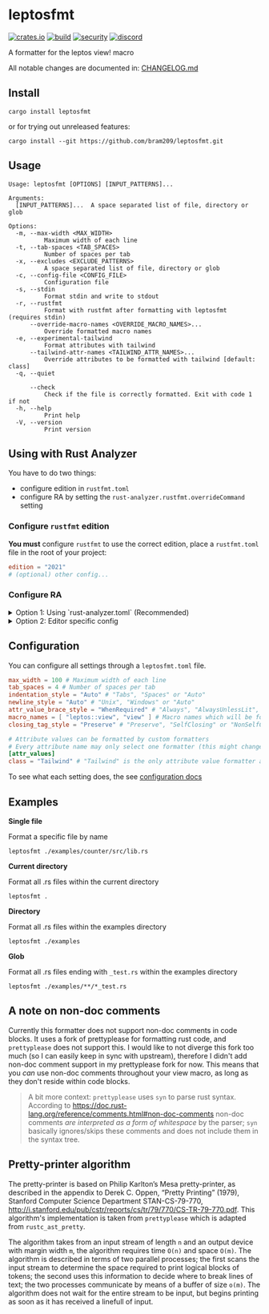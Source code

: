 # leptosfmt

[![crates.io](https://img.shields.io/crates/v/leptosfmt.svg)](https://crates.io/crates/leptosfmt)
[![build](https://img.shields.io/github/actions/workflow/status/bram209/leptosfmt/ci.yml)](https://github.com/bram209/leptosfmt/actions/workflows/ci.yml?query=branch%3Amain)
[![security](https://img.shields.io/github/actions/workflow/status/bram209/leptosfmt/security-audit.yml?label=%F0%9F%9B%A1%EF%B8%8F%20security%20audit)](https://github.com/bram209/leptosfmt/actions/workflows/security-audit.yml?query=branch%3Amain)
[![discord](https://img.shields.io/discord/1031524867910148188?color=%237289DA&label=discord%20%23leptosfmt)](https://discord.gg/YdRAhS7eQB)

A formatter for the leptos view! macro

All notable changes are documented in: [CHANGELOG.md](./CHANGELOG.md)

## Install

`cargo install leptosfmt`

or for trying out unreleased features:

`cargo install --git https://github.com/bram209/leptosfmt.git`

## Usage

```
Usage: leptosfmt [OPTIONS] [INPUT_PATTERNS]...

Arguments:
  [INPUT_PATTERNS]...  A space separated list of file, directory or glob

Options:
  -m, --max-width <MAX_WIDTH>
          Maximum width of each line
  -t, --tab-spaces <TAB_SPACES>
          Number of spaces per tab
  -x, --excludes <EXCLUDE_PATTERNS>
          A space separated list of file, directory or glob
  -c, --config-file <CONFIG_FILE>
          Configuration file
  -s, --stdin
          Format stdin and write to stdout
  -r, --rustfmt
          Format with rustfmt after formatting with leptosfmt (requires stdin)
      --override-macro-names <OVERRIDE_MACRO_NAMES>...
          Override formatted macro names
  -e, --experimental-tailwind
          Format attributes with tailwind
      --tailwind-attr-names <TAILWIND_ATTR_NAMES>...
          Override attributes to be formatted with tailwind [default: class]
  -q, --quiet

      --check
          Check if the file is correctly formatted. Exit with code 1 if not
  -h, --help
          Print help
  -V, --version
          Print version
```

## Using with Rust Analyzer

You have to do two things:
- configure edition in `rustfmt.toml`
- configure RA by setting the `rust-analyzer.rustfmt.overrideCommand` setting

### Configure `rustfmt` edition
**You must** configure `rustfmt` to use the correct edition, place a `rustfmt.toml` file in the root of your project:

```toml
edition = "2021"
# (optional) other config...
```

### Configure RA
<details>
  <summary>Option 1: Using `rust-analyzer.toml` (Recommended)</summary> <br />
  A new way to configure `rust-analyzer` to use `leptosfmt` is to use directory based `rust-analyzer` configuration.
  
  To do this, create a file named `rust-analyzer.toml` in the root of your project with the following content: 
  ```toml
  [rustfmt] 
  overrideCommand = ["leptosfmt", "--stdin", "--rustfmt"]
  # (optional) other config...
  ```
  
  This method of setting up rust-analyzer is editor agnostic to any editor that uses `rust-analyzer` for formatting rust code.
  
  > Note: This feature of `rust-analyzer` is currently unstable and no guarantees are made that this will continue to work across versions. You have to use a recent version of `rust-analyzer` ([2024-06-10](https://github.com/rust-lang/rust-analyzer/releases/tag/2024-06-10) or newer).
</details>

<details>
  <summary>Option 2: Editor specific config</summary> <br />
  
  **VSCode**:
  
  For VSCode users, I recommend to use workpsace settings (CMD + shift + p -> Open workspace settings), so that you can only configure `leptosfmt` for workspaces that are using leptos.
  
  Open your workspace settings and add the following configuration:
  ```json
  {
    "rust-analyzer.rustfmt.overrideCommand": ["leptosfmt", "--stdin", "--rustfmt"]
  }
  ```
  
  **Neovim**:
  
  For Neovim users, I recommend using [neoconf.nvim](https://github.com/folke/neoconf.nvim) for managing project-local LSP configuration, so that you can only configure `leptosfmt` for workspaces that are using leptos.
  
  Alternatively, you may directly configure [nvim-lspconfig](https://github.com/neovim/nvim-lspconfig) by appending the following to your `.setup{}` table:
  ```lua
  lspconfig["rust_analyzer"].setup {
    settings = {
      ["rust-analyzer"] = {
        rustfmt = {
          overrideCommand = { "leptosfmt", "--stdin", "--rustfmt" },
        },
      },
    },
  }
  ```

  **Emacs**:

  For Emacs users, see the relevant [configuration option](https://emacs-lsp.github.io/lsp-mode/page/lsp-rust-analyzer/#lsp-rust-analyzer-rustfmt-override-command) for LSP Mode.
</details>

## Configuration

You can configure all settings through a `leptosfmt.toml` file.

```toml
max_width = 100 # Maximum width of each line
tab_spaces = 4 # Number of spaces per tab
indentation_style = "Auto" # "Tabs", "Spaces" or "Auto"
newline_style = "Auto" # "Unix", "Windows" or "Auto"
attr_value_brace_style = "WhenRequired" # "Always", "AlwaysUnlessLit", "WhenRequired" or "Preserve"
macro_names = [ "leptos::view", "view" ] # Macro names which will be formatted
closing_tag_style = "Preserve" # "Preserve", "SelfClosing" or "NonSelfClosing"

# Attribute values can be formatted by custom formatters
# Every attribute name may only select one formatter (this might change later on)
[attr_values]
class = "Tailwind" # "Tailwind" is the only attribute value formatter available for now
```

To see what each setting does, the see [configuration docs](./docs/configuration.md)

## Examples

**Single file**

Format a specific file by name

`leptosfmt ./examples/counter/src/lib.rs`

**Current directory**

Format all .rs files within the current directory

`leptosfmt .`

**Directory**

Format all .rs files within the examples directory

`leptosfmt ./examples`

**Glob**

Format all .rs files ending with `_test.rs` within the examples directory

`leptosfmt ./examples/**/*_test.rs`

## A note on non-doc comments

Currently this formatter does not support non-doc comments in code blocks. It uses a fork of prettyplease for formatting rust code, and `prettyplease` does not support this. I would like to not diverge this fork too much (so I can easily keep in sync with upstream), therefore I didn't add non-doc comment support in my prettyplease fork for now.
This means that you _can_ use non-doc comments throughout your view macro, as long as they don't reside within code blocks.

> A bit more context: `prettyplease` uses `syn` to parse rust syntax. According to https://doc.rust-lang.org/reference/comments.html#non-doc-comments non-doc comments _are interpreted as a form of whitespace_ by the parser; `syn` basically ignores/skips these comments and does not include them in the syntax tree.

## Pretty-printer algorithm

The pretty-printer is based on Philip Karlton’s Mesa pretty-printer, as described in the appendix to Derek C. Oppen, “Pretty Printing” (1979), Stanford Computer Science Department STAN-CS-79-770, http://i.stanford.edu/pub/cstr/reports/cs/tr/79/770/CS-TR-79-770.pdf.
This algorithm's implementation is taken from `prettyplease` which is adapted from `rustc_ast_pretty`.

The algorithm takes from an input stream of length `n` and an output device with margin width `m`, the algorithm requires time `O(n)` and space `O(m)`.
The algorithm is described in terms of two parallel processes; the first scans the input stream to determine the space required to print logical blocks of tokens; the second uses this information to decide where to break lines of text; the two processes
communicate by means of a buffer of size `o(m)`. The algorithm does not wait for the entire stream to be input, but begins printing as soon as it has received a linefull of input.
